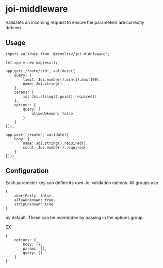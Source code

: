 # joi-middleware

Validates an incoming request to ensure the parameters are correctly
defined

## Usage

```
import validate from '@revolttv/joi-middleware';

let app = new express();

app.get('/route/:id', validate({
    query: {
        limit: Joi.number().min(1).max(100),
        name: Joi.string()
    },
    params: {
        id: Joi.string().guid().required()
    },
    options: {
        query: {
            allowUnknown: false
        }
    }
}));

app.post('/route', validate({
    body: {
        name: Joi.string().required(),
        count: Joi.number().required()
    }
}));
```

## Configuration

Each parameter key can define its own Joi validation options. All groups use

```
{
    abortEarly: false,
    allowUnknown: true,
    stripUnknown: true
}
```

by default. These can be overridden by passing in the options group.

EX:

```
{
    options: {
        body: {},
        params: {},
        query: {}
    }
}
```
